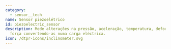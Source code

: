 ```yaml
---
category: 
  - sensor__tech
name: Sensor piezoelétrico
id: piezoelectric_sensor
description: Mede alterações na pressão, aceleração, temperatura, deformação ou
  força convertendo-as numa carga eléctrica.
icon: /dtpr-icons/inclinometer.svg
---
```

